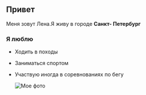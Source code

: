 ## Привет 
Меня зовут Лена.Я живу в городе **Санкт- Петербург**

### Я люблю

- Ходить в походы 
- Заниматься спортом
- Участвую иногда в соревнованиях по бегу 
  
  ![Мое фото](https://drive.google.com/file/d/1HAOJdXvSrk6Z_xDUCczFi5q19yrGItTo/view?usp=sharing)


